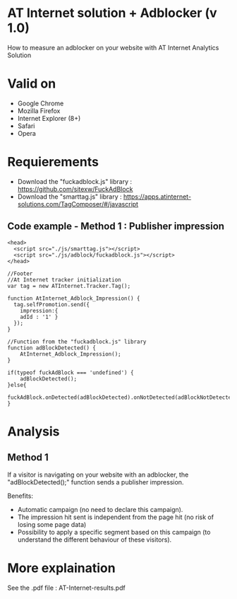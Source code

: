 # AT Internet solution + Adblocker (v 1.0)

How to measure an adblocker on your website with AT Internet Analytics Solution

# Valid on

- Google Chrome
- Mozilla Firefox
- Internet Explorer (8+)
- Safari
- Opera

# Requierements

- Download the "fuckadblock.js" library : https://github.com/sitexw/FuckAdBlock
- Download the "smarttag.js" library : https://apps.atinternet-solutions.com/TagComposer/#/javascript

## Code example - Method 1 : Publisher impression

    <head>
      <script src="./js/smarttag.js"></script>
      <script src="./js/adblock/fuckadblock.js"></script>
    </head>
    
    //Footer
    //At Internet tracker initialization
    var tag = new ATInternet.Tracker.Tag();
    
    function AtInternet_Adblock_Impression() {
      tag.selfPromotion.send({
        impression:{
        adId : '1' }
      });
    }
		
    //Function from the "fuckadblock.js" library
    function adBlockDetected() {
        AtInternet_Adblock_Impression();
    }
		
    if(typeof fuckAdBlock === 'undefined') {
        adBlockDetected();
    }else{
        fuckAdBlock.onDetected(adBlockDetected).onNotDetected(adBlockNotDetected);
    }


# Analysis

## Method 1

If a visitor is navigating on your website with an adblocker, the "adBlockDetected();" function sends a publisher impression.

Benefits:
- Automatic campaign (no need to declare this campaign).
- The impression hit sent is independent from the page hit (no risk of losing some page data)
- Possibility to apply a specific segment based on this campaign (to understand the different behaviour of these visitors).


# More explaination

See the .pdf file : AT-Internet-results.pdf



